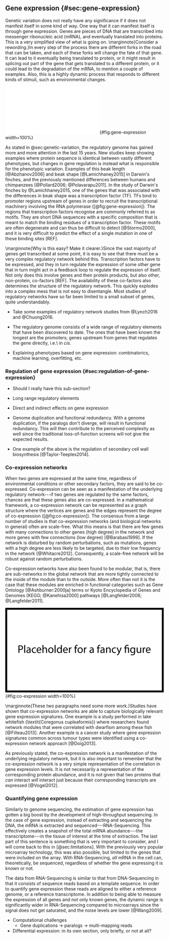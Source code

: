 ## Gene expression {#sec:gene-expression}

Genetic variation does not really have any significance if it does not manifest itself in some kind of way. One way that it can manifest itself is through gene expression. Genes are pieces of DNA that are transcribed into messenger ribonucleic acid (mRNA), and eventually translated into proteins. This is a very simplified view of what is going on. \marginnote{Consider a rewording.}In every step of the process there are different forks in the road that can be taken, and each of these forks will change the fate of that gene. It can lead to it eventually being translated to protein, or it might result in splicing out part of the gene that gets translated to a different protein, or it could lead to the degradation of the mRNA, to mention a couple of examples. Also, this is a highly dynamic process that responds to different kinds of stimuli, such as environmental changes.

![Schematic overview of gene expression. The transcriptional machinery including the RNA polymerase (1) is recruited to the promoter of the gene to be expressed by transcription factors (2) that bind to the promoter and any enhancers (3). The DNA is then translated to RNA by the RNA polymerase (4) and introns are spliced out (5) before the mature mRNA is translated into protein. This is a simplified view of how coding regions are transcribed.](figures/transcription.pdf){#fig:gene-expression width=100%}

As stated in @sec:genetic-variation, the regulatory genome has gained more and more attention in the last 15 years. New studies keep showing examples where protein sequence is identical between vastly different phenotypes, but changes in gene regulation is instead what is responsible for the phenotypic variation. Examples of this beak length [@Abzhanov2006] and beak shape [@Lamichhaney2015] in Darwin's finches, and the previously mentioned differences between humans and chimpanzees [@Pollard2006; @Polavarapu2011]. In the study of Darwin's finches by @Lamichhaney2015, one of the genes that was associated with the differences in beak shape was a transcription factor (TF). TFs bind to promoter regions upstream of genes in order to recruit the transcriptional machinery involving the RNA polymerase ([@fig:gene-expression]). The regions that transcription factors recognise are commonly referred to as motifs. They are short DNA sequences with a specific composition that is meant to match the binding residues of a transcription factor. These motifs are often degenerate and can thus be difficult to detect [@Stormo2000], and it is very difficult to predict the effect of a single mutation in one of these binding sites [REF].

\marginnote{Why is this easy? Make it clearer.}Since the vast majority of genes get transcribed at some point, it is easy to see that there must be a very complex regulatory network behind this. Transcription factors have to be expressed, and they in turn regulate the expression of some other gene that in turn might act in a feedback loop to regulate the expression of itself. Not only does this involve genes and their protein products, but also other, non-protein, co-factors [REF]. The availability of these co-factors also determines the structure of the regulatory network. This quickly explodes into a complex mess that is not easy to disentangle. Most studies of regulatory networks have so far been limited to a small subset of genes, quite understandably.

- Take some examples of regulatory network studies from @Lynch2016 and @Chuong2016.

- The regulatory genome consists of a wide range of regulatory elements that have been discovered to date. The ones that have been known the longest are the promoters; genes upstream from genes that regulates the gene directly, i.e.\ in *cis*.

- Explaining phenotypes based on gene expression: combinatorics, machine learning, overfitting, etc.

### Regulation of gene expression {#sec:regulation-of-gene-expression}

- Should I really have this sub-section?
- Long range regulatory elements
- Direct and indirect effects on gene expression

- Genome duplication and functional redundancy. With a genome duplication, if the paralogs don't diverge, will result in functional redundancy. This will then contribute to the perceived complexity as well since the traditional loss-of-function screens will not give the expected results.
- One example of the above is the regulation of secondary cell wall biosynthesis [@Taylor-Teeples2014].

### Co-expression networks

When two genes are expressed at the same time, regardless of environmental conditions or other secondary factors, they are said to be co-expressed. Co-expression can be seen as a manifestation of the underlying regulatory network---if two genes are regulated by the same factors, chances are that these genes also are co-expressed. In a mathematical framework, a co-expression network can be represented as a graph structure where the vertices are genes and the edges represent the degree of co-expression ([@fig:co-expression]). The consensus from a large number of studies is that co-expression networks (and biological networks in general) often are scale-free. What this means is that there are few genes with many connections to other genes (high degree) in the network and more genes with few connections (low degree) [@Barabasi1999].
If the network is disturbed by random perturbations, such as mutations, genes with a high degree are less likely to be targeted, due to their low frequency in the network [@Whitacre2012]. Consequently, a scale-free network will be robust against random perturbations.
<!-- A gene that is central in the network, i.e.\ have high degree, is believed to be involved in many different pathways/functions, and thus to be a critical gene. If that gene is perturbed in some way, the network might collapse, while this wouldn't be the case if a peripheral gene in the network was targeted [@Whitacre2012]. -->
Co-expression networks have also been found to be modular, that is, there are sub-networks in the global network that are more tightly connected to the inside of the module than to the outside. More often than not it is the case that these modules are enriched in functional categories such as Gene Ontology [@Ashburner:2000ja] terms or Kyoto Encyclopedia of Genes and Genomes [KEGG; @Kanehisa2000] pathways [@Langfelder2008; @Langfelder2011].

![If the expression of two genes is correlated (left), they are said to be co-expressed. This can be represented as a graph, or network, structur (right) where each node represents a gene, and the edges between nodes represent significant co-expression.](figures/placeholder.png){#fig:co-expression width=100%}

\marginnote{These two paragraphs need some more work.}Studies have shown that co-expression networks are able to capture biologically relevant gene expression signatures. One example is a study performed in lake whitefish (\textit{Coregonus cupleaformis}) where researchers found network modules that were correlated with dwarfism among these fish [@Filteau2013]. Another example is a cancer study where gene expression signatures common across tumour types were identified using a co-expression network approach [@Doig2013].

As previously stated, the co-expression network is a manifestation of the underlying regulatory network, but it is also important to remember that the co-expression network is a very simple representation of the correlation in gene expression levels. It is not necessarily a representation of the corresponding protein abundance, and it is not given that two proteins that *can* interact *will* interact just because their corresponding transcripts are expressed [@Vogel2012].

### Quantifying gene expression

Similarly to genome sequencing, the estimation of gene expression has gotten a big boost by the development of high-throughput sequencing. In the case of gene expression, instead of extracting and sequencing the DNA, the mRNA is extracted and sequenced---RNA-Sequencing. This effectively creates a snapshot of the total mRNA abundance---the transcriptome---in the tissue of interest at the time of extraction. The last part of this sentence is something that is very important to consider, and I will come back to this in [@sec:limitations]. With the previously very popular microarray technology, this was also possible, but limited to the genes that were included on the array. With RNA-Sequencing, *all* mRNA in the cell can, theoretically, be sequenced, regardless of whether the gene expressing it is known or not.

The data from RNA-Sequencing is similar to that from DNA-Sequencing in that it consists of sequence reads based on a template sequence. In order to quantify gene expression these reads are aligned to either a reference genome, or a reference transcriptome. In addition to being able to measure the expression of all genes and not only known genes, the dynamic range is significantly wider in RNA-Sequencing compared to microarrays since the signal does not get saturated, and the noise levels are lower [@Wang2009].

- Computational challenges
	- Gene duplications -> paralogs -> multi-mapping reads
- Differential expression: in its own section, only briefly, or not at all?
